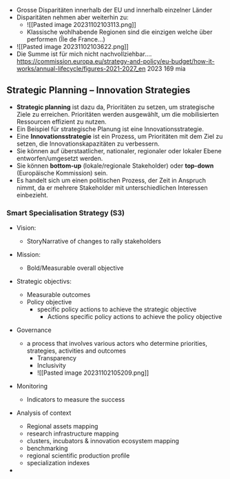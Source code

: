 
- Grosse Disparitäten innerhalb der EU und innerhalb einzelner Länder
- Disparitäten nehmen aber weiterhin zu:
	- ![[Pasted image 20231102103113.png]]
	- Klassische wohlhabende Regionen sind die einzigen welche über performen (Île de France...)
- ![[Pasted image 20231102103622.png]]
- Die Summe ist für mich nicht nachvollziehbar.... https://commission.europa.eu/strategy-and-policy/eu-budget/how-it-works/annual-lifecycle/figures-2021-2027_en 2023 169 mia


## Strategic Planning – Innovation Strategies

- **Strategic planning** ist dazu da, Prioritäten zu setzen, um strategische Ziele zu erreichen. Prioritäten werden ausgewählt, um die mobilisierten Ressourcen effizient zu nutzen.
- Ein Beispiel für strategische Planung ist eine Innovationsstrategie.
- Eine **Innovationsstrategie** ist ein Prozess, um Prioritäten mit dem Ziel zu setzen, die Innovationskapazitäten zu verbessern.
- Sie können auf überstaatlicher, nationaler, regionaler oder lokaler Ebene entworfen/umgesetzt werden.
- Sie können **bottom-up** (lokale/regionale Stakeholder) oder **top-down** (Europäische Kommission) sein.
- Es handelt sich um einen politischen Prozess, der Zeit in Anspruch nimmt, da er mehrere Stakeholder mit unterschiedlichen Interessen einbezieht.


### Smart Specialisation Strategy (S3)

- Vision:
	- StoryNarrative of changes to rally stakeholders
- Mission:
	- Bold/Measurable overall objective
- Strategic objectivs:
	- Measurable outcomes
	- Policy objective
		- specific policy  actions to achieve the strategic objective
			- Actions specific policy actions to achieve the policy objective
- Governance
	- a process that involves various actors who determine priorities, strategies, activities and outcomes
		- Transparency
		- Inclusivity
		- ![[Pasted image 20231102105209.png]]
- Monitoring
	- Indicators to measure the success


- Analysis of context
	- Regional assets mapping
	- research infrastructure mapping
	- clusters, incubators & innovation ecosystem mapping
	- benchmarking
	- regional scientific production profile
	- specialization indexes
- 
